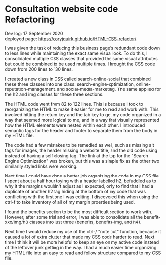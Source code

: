 # Consultation website code Refactoring
Dev log: 17 September 2020
<br>
deployed page: https://coryjquirk.github.io/HTML-CSS-refactor/

I was given the task of reducing this business page's redundant code down to less lines while maintaining the exact same visual look. To do this, I consolidated multiple CSS classes that provided the same visual attributes but could be combined to be used multiple times. I brought the CSS code down from 200 lines to 130 lines. 

I created a new class in CSS called search-online-social that combined these three classes into one class: search-engine-optimization, online-reputation-management, and social-media-marketing. The same applied for the h2 and img classes for these three sections.

The HTML code went from 82 to 122 lines. This is because I took to reorganizing the HTML to make it easier for me to read and work with. This involved hitting the return key and the tab key to get my code organized in a way that seemed more logical to me, and in a way that visually represented how the HTML elements were nested within each other. I introduced semantic tags for the header and footer to separate them from the body in my HTML file.

The code had a few mistakes to be remedied as well, such as missing alt tags for images, the header missing a website title, and the old code using <img></img> instead of having a self closing tag. The link at the top for the "Search Engine Optimization" was broken, but this was a simple fix as the other two similarily styled links were working.

Next time I could have done a better job organizing the code in my CSS file. I spent about a half hour toying with a header labelled h2, befuddled as to why it the margins wouldn't adjust as I expected, only to find that I had a duplicate of another h2 tag hiding at the bottom of my code that was conflicting with the first one I was editing. I discovered this when using the ctrl-f to take inventory of all of my margin proerties being used.

I found the benefits section to be the most difficult section to work with. However, after some trial and error, I was able to consolidate all the benefit-xxx/img/h3 classes into just three (benefits, benefits-img, and h4).

Next time I would reduce my use of the ctrl-/ "note out" function, because it caused a lot of extra clutter that made my CSS code harder to read. Next time I think it will be more helpful to keep an eye on my active code instead of the leftover junk getting in the way. I had a much easier time organizing my HTML file into an easy to read and follow structure compared to my CSS file.
